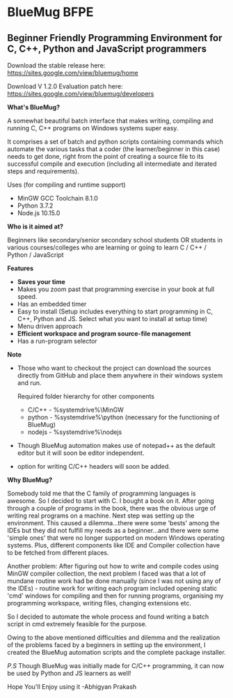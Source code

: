 # BlueMug BFPE
## Beginner Friendly Programming Environment for C, C++, Python and JavaScript programmers 

Download the stable release here: 
https://sites.google.com/view/bluemug/home

Download V 1.2.0 Evaluation patch here:
https://sites.google.com/view/bluemug/developers

**What's BlueMug?**

A somewhat beautiful batch interface that makes writing, compiling and running C, C++ programs on Windows systems super easy. 

It comprises a set of batch and python scripts containing commands which automate 
the various tasks that a coder (the learner/beginner in this case) 
needs to get done, right from the point of creating a source file 
to its successful compile and execution (including all intermediate and 
iterated steps and requirements).

Uses (for compiling and runtime support)

 - MinGW GCC Toolchain 8.1.0
 - Python 3.7.2
 - Node.js 10.15.0

**Who is it aimed at?**

Beginners like secondary/senior secondary school students OR students in various 
courses/colleges who are learning or going to learn C / C++ / Python / JavaScript 

**Features**

* **Saves your time**
* Makes you zoom past that programming exercise in your book at full speed.
* Has an embedded timer
* Easy to install (Setup includes everything to start programming in C, C++, Python and JS. Select what you want to install at setup time)
* Menu driven approach
* **Efficient workspace and program source-file management**
* Has a run-program selector

**Note**

* Those who want to checkout the project can download the sources directly from GitHub and place them anywhere in their windows system
  and run. 
  
  Required folder hierarchy for other components
   
   - C/C++  -  %systemdrive%\MinGW
   - python -  %systemdrive%\python (necessary for the functioning of BlueMug)
   - nodejs -  %systemdrive%\nodejs
   
* Though BlueMug automation makes use of notepad++ as the default editor but it will soon be editor independent.
    
* option for writing C/C++ headers will soon be added.

**Why BlueMug?**

Somebody told me that the C family of programming languages is awesome. So I decided to 
start with C. I bought a book on it. After going through a couple of programs in the book, 
there was the obvious urge of writing real programs on a machine. Next step was setting up the environment.
This caused a dilemma...there were some 'bests' among the IDEs but 
they did not fulfill my needs as a beginner...and there were some 'simple ones' that were no longer supported 
on modern Windows operating systems. Plus, different components like IDE and Compiler collection have to be fetched from different places.

Another problem: After figuring out how to write and compile codes using MinGW compiler collection, the next problem I faced was that a lot of mundane routine work had be done manually (since I was not using any of the IDEs) - routine work for writing each program included opening static 'cmd' windows for compiling and then for running programs, organising my programming workspace, writing files, changing extensions etc. 

So I decided to automate the whole process and found writing a batch script in cmd extremely feasible for the purpose.

Owing to the above mentioned difficulties and dilemma and the realization of the problems faced by a beginners in setting up the environment, I created the BlueMug automation scripts and the complete package installer.

*P.S*
Though BlueMug was initially made for C/C++ programming, it can now be used by Python and JS learners as well!

Hope You'll Enjoy using it
-Abhigyan Prakash 
